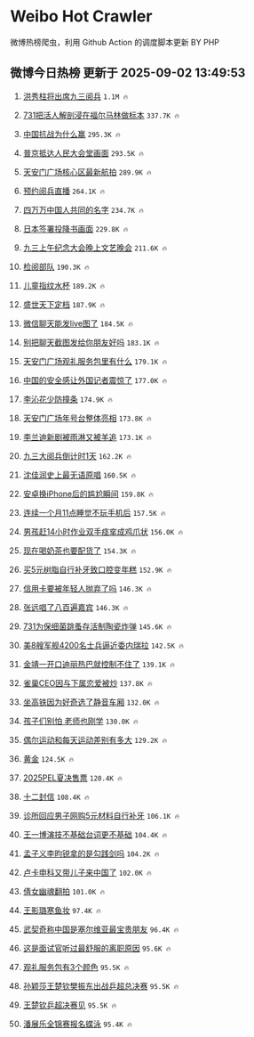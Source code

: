 # Weibo Hot Crawler 



微博热榜爬虫，利用 Github Action 的调度脚本更新 BY PHP 


## 微博今日热榜 更新于 2025-09-02 13:49:53 
1. [洪秀柱将出席九三阅兵](https://s.weibo.com/weibo?q=%23%E6%B4%AA%E7%A7%80%E6%9F%B1%E5%B0%86%E5%87%BA%E5%B8%AD%E4%B9%9D%E4%B8%89%E9%98%85%E5%85%B5%23&t=31&band_rank=1&Refer=top) `1.1M 🔥` 

1. [731把活人解剖浸在福尔马林做标本](https://s.weibo.com/weibo?q=%23731%E6%8A%8A%E6%B4%BB%E4%BA%BA%E8%A7%A3%E5%89%96%E6%B5%B8%E5%9C%A8%E7%A6%8F%E5%B0%94%E9%A9%AC%E6%9E%97%E5%81%9A%E6%A0%87%E6%9C%AC%23&t=31&band_rank=2&Refer=top) `337.7K 🔥` 

1. [中国抗战为什么赢](https://s.weibo.com/weibo?q=%23%E4%B8%AD%E5%9B%BD%E6%8A%97%E6%88%98%E4%B8%BA%E4%BB%80%E4%B9%88%E8%B5%A2%23&t=31&band_rank=3&Refer=top) `295.3K 🔥` 

1. [普京抵达人民大会堂画面](https://s.weibo.com/weibo?q=%23%E6%99%AE%E4%BA%AC%E6%8A%B5%E8%BE%BE%E4%BA%BA%E6%B0%91%E5%A4%A7%E4%BC%9A%E5%A0%82%E7%94%BB%E9%9D%A2%23&t=31&band_rank=4&Refer=top) `293.5K 🔥` 

1. [天安门广场核心区最新航拍](https://s.weibo.com/weibo?q=%23%E5%A4%A9%E5%AE%89%E9%97%A8%E5%B9%BF%E5%9C%BA%E6%A0%B8%E5%BF%83%E5%8C%BA%E6%9C%80%E6%96%B0%E8%88%AA%E6%8B%8D%23&t=31&band_rank=5&Refer=top) `289.9K 🔥` 

1. [预约阅兵直播](https://s.weibo.com/weibo?q=%23%E9%A2%84%E7%BA%A6%E9%98%85%E5%85%B5%E7%9B%B4%E6%92%AD%23&t=31&band_rank=6&Refer=top) `264.1K 🔥` 

1. [四万万中国人共同的名字](https://s.weibo.com/weibo?q=%23%E5%9B%9B%E4%B8%87%E4%B8%87%E4%B8%AD%E5%9B%BD%E4%BA%BA%E5%85%B1%E5%90%8C%E7%9A%84%E5%90%8D%E5%AD%97%23&t=31&band_rank=7&Refer=top) `234.7K 🔥` 

1. [日本签署投降书画面](https://s.weibo.com/weibo?q=%23%E6%97%A5%E6%9C%AC%E7%AD%BE%E7%BD%B2%E6%8A%95%E9%99%8D%E4%B9%A6%E7%94%BB%E9%9D%A2%23&t=31&band_rank=8&Refer=top) `229.8K 🔥` 

1. [九三上午纪念大会晚上文艺晚会](https://s.weibo.com/weibo?q=%23%E4%B9%9D%E4%B8%89%E4%B8%8A%E5%8D%88%E7%BA%AA%E5%BF%B5%E5%A4%A7%E4%BC%9A%E6%99%9A%E4%B8%8A%E6%96%87%E8%89%BA%E6%99%9A%E4%BC%9A%23&t=31&band_rank=9&Refer=top) `211.6K 🔥` 

1. [检阅部队](https://s.weibo.com/weibo?q=%23%E6%A3%80%E9%98%85%E9%83%A8%E9%98%9F%23&t=31&band_rank=10&Refer=top) `190.3K 🔥` 

1. [儿童指纹水杯](https://s.weibo.com/weibo?q=%23%E5%84%BF%E7%AB%A5%E6%8C%87%E7%BA%B9%E6%B0%B4%E6%9D%AF%23&t=31&band_rank=11&Refer=top) `189.2K 🔥` 

1. [盛世天下定档](https://s.weibo.com/weibo?q=%23%E7%9B%9B%E4%B8%96%E5%A4%A9%E4%B8%8B%E5%AE%9A%E6%A1%A3%23&t=31&band_rank=12&Refer=top) `187.9K 🔥` 

1. [微信聊天能发live图了](https://s.weibo.com/weibo?q=%23%E5%BE%AE%E4%BF%A1%E8%81%8A%E5%A4%A9%E8%83%BD%E5%8F%91live%E5%9B%BE%E4%BA%86%23&t=31&band_rank=13&Refer=top) `184.5K 🔥` 

1. [别把聊天截图发给你朋友好吗](https://s.weibo.com/weibo?q=%E5%88%AB%E6%8A%8A%E8%81%8A%E5%A4%A9%E6%88%AA%E5%9B%BE%E5%8F%91%E7%BB%99%E4%BD%A0%E6%9C%8B%E5%8F%8B%E5%A5%BD%E5%90%97&t=31&band_rank=14&Refer=top) `183.1K 🔥` 

1. [天安门广场观礼服务包里有什么](https://s.weibo.com/weibo?q=%23%E5%A4%A9%E5%AE%89%E9%97%A8%E5%B9%BF%E5%9C%BA%E8%A7%82%E7%A4%BC%E6%9C%8D%E5%8A%A1%E5%8C%85%E9%87%8C%E6%9C%89%E4%BB%80%E4%B9%88%23&t=31&band_rank=15&Refer=top) `179.1K 🔥` 

1. [中国的安全感让外国记者震惊了](https://s.weibo.com/weibo?q=%23%E4%B8%AD%E5%9B%BD%E7%9A%84%E5%AE%89%E5%85%A8%E6%84%9F%E8%AE%A9%E5%A4%96%E5%9B%BD%E8%AE%B0%E8%80%85%E9%9C%87%E6%83%8A%E4%BA%86%23&t=31&band_rank=16&Refer=top) `177.0K 🔥` 

1. [李沁花少防撞条](https://s.weibo.com/weibo?q=%E6%9D%8E%E6%B2%81%E8%8A%B1%E5%B0%91%E9%98%B2%E6%92%9E%E6%9D%A1&t=31&band_rank=17&Refer=top) `174.9K 🔥` 

1. [天安门广场年号台整体亮相](https://s.weibo.com/weibo?q=%23%E5%A4%A9%E5%AE%89%E9%97%A8%E5%B9%BF%E5%9C%BA%E5%B9%B4%E5%8F%B7%E5%8F%B0%E6%95%B4%E4%BD%93%E4%BA%AE%E7%9B%B8%23&t=31&band_rank=18&Refer=top) `173.8K 🔥` 

1. [李兰迪新剧被雨淋又被羊追](https://s.weibo.com/weibo?q=%E6%9D%8E%E5%85%B0%E8%BF%AA%E6%96%B0%E5%89%A7%E8%A2%AB%E9%9B%A8%E6%B7%8B%E5%8F%88%E8%A2%AB%E7%BE%8A%E8%BF%BD&t=31&band_rank=19&Refer=top) `173.1K 🔥` 

1. [九三大阅兵倒计时1天](https://s.weibo.com/weibo?q=%23%E4%B9%9D%E4%B8%89%E5%A4%A7%E9%98%85%E5%85%B5%E5%80%92%E8%AE%A1%E6%97%B61%E5%A4%A9%23&t=31&band_rank=20&Refer=top) `162.2K 🔥` 

1. [沈佳润史上最无语原唱](https://s.weibo.com/weibo?q=%E6%B2%88%E4%BD%B3%E6%B6%A6%E5%8F%B2%E4%B8%8A%E6%9C%80%E6%97%A0%E8%AF%AD%E5%8E%9F%E5%94%B1&t=31&band_rank=21&Refer=top) `160.5K 🔥` 

1. [安卓换iPhone后的尴尬瞬间](https://s.weibo.com/weibo?q=%E5%AE%89%E5%8D%93%E6%8D%A2iPhone%E5%90%8E%E7%9A%84%E5%B0%B4%E5%B0%AC%E7%9E%AC%E9%97%B4&t=31&band_rank=22&Refer=top) `159.8K 🔥` 

1. [连续一个月11点睡觉不玩手机后](https://s.weibo.com/weibo?q=%E8%BF%9E%E7%BB%AD%E4%B8%80%E4%B8%AA%E6%9C%8811%E7%82%B9%E7%9D%A1%E8%A7%89%E4%B8%8D%E7%8E%A9%E6%89%8B%E6%9C%BA%E5%90%8E&t=31&band_rank=23&Refer=top) `157.5K 🔥` 

1. [男孩赶14小时作业双手痉挛成鸡爪状](https://s.weibo.com/weibo?q=%23%E7%94%B7%E5%AD%A9%E8%B5%B614%E5%B0%8F%E6%97%B6%E4%BD%9C%E4%B8%9A%E5%8F%8C%E6%89%8B%E7%97%89%E6%8C%9B%E6%88%90%E9%B8%A1%E7%88%AA%E7%8A%B6%23&t=31&band_rank=24&Refer=top) `156.0K 🔥` 

1. [现在喝奶茶也要配货了](https://s.weibo.com/weibo?q=%E7%8E%B0%E5%9C%A8%E5%96%9D%E5%A5%B6%E8%8C%B6%E4%B9%9F%E8%A6%81%E9%85%8D%E8%B4%A7%E4%BA%86&t=31&band_rank=25&Refer=top) `154.3K 🔥` 

1. [买5元树脂自行补牙致口腔变年糕](https://s.weibo.com/weibo?q=%23%E4%B9%B05%E5%85%83%E6%A0%91%E8%84%82%E8%87%AA%E8%A1%8C%E8%A1%A5%E7%89%99%E8%87%B4%E5%8F%A3%E8%85%94%E5%8F%98%E5%B9%B4%E7%B3%95%23&t=31&band_rank=26&Refer=top) `152.9K 🔥` 

1. [信用卡要被年轻人抛弃了吗](https://s.weibo.com/weibo?q=%23%E4%BF%A1%E7%94%A8%E5%8D%A1%E8%A6%81%E8%A2%AB%E5%B9%B4%E8%BD%BB%E4%BA%BA%E6%8A%9B%E5%BC%83%E4%BA%86%E5%90%97%23&t=31&band_rank=27&Refer=top) `146.3K 🔥` 

1. [张远唱了八百遍嘉宾](https://s.weibo.com/weibo?q=%E5%BC%A0%E8%BF%9C%E5%94%B1%E4%BA%86%E5%85%AB%E7%99%BE%E9%81%8D%E5%98%89%E5%AE%BE&t=31&band_rank=28&Refer=top) `146.3K 🔥` 

1. [731为保细菌跳蚤存活制陶瓷炸弹](https://s.weibo.com/weibo?q=%23731%E4%B8%BA%E4%BF%9D%E7%BB%86%E8%8F%8C%E8%B7%B3%E8%9A%A4%E5%AD%98%E6%B4%BB%E5%88%B6%E9%99%B6%E7%93%B7%E7%82%B8%E5%BC%B9%23&t=31&band_rank=29&Refer=top) `145.6K 🔥` 

1. [美8艘军舰4200名士兵逼近委内瑞拉](https://s.weibo.com/weibo?q=%23%E7%BE%8E8%E8%89%98%E5%86%9B%E8%88%B04200%E5%90%8D%E5%A3%AB%E5%85%B5%E9%80%BC%E8%BF%91%E5%A7%94%E5%86%85%E7%91%9E%E6%8B%89%23&t=31&band_rank=30&Refer=top) `142.5K 🔥` 

1. [金靖一开口迪丽热巴就控制不住了](https://s.weibo.com/weibo?q=%E9%87%91%E9%9D%96%E4%B8%80%E5%BC%80%E5%8F%A3%E8%BF%AA%E4%B8%BD%E7%83%AD%E5%B7%B4%E5%B0%B1%E6%8E%A7%E5%88%B6%E4%B8%8D%E4%BD%8F%E4%BA%86&t=31&band_rank=31&Refer=top) `139.1K 🔥` 

1. [雀巢CEO因与下属恋爱被炒](https://s.weibo.com/weibo?q=%23%E9%9B%80%E5%B7%A2CEO%E5%9B%A0%E4%B8%8E%E4%B8%8B%E5%B1%9E%E6%81%8B%E7%88%B1%E8%A2%AB%E7%82%92%23&t=31&band_rank=32&Refer=top) `137.8K 🔥` 

1. [坐高铁因为好奇选了静音车厢](https://s.weibo.com/weibo?q=%E5%9D%90%E9%AB%98%E9%93%81%E5%9B%A0%E4%B8%BA%E5%A5%BD%E5%A5%87%E9%80%89%E4%BA%86%E9%9D%99%E9%9F%B3%E8%BD%A6%E5%8E%A2&t=31&band_rank=33&Refer=top) `132.0K 🔥` 

1. [孩子们别怕 老师也刚学](https://s.weibo.com/weibo?q=%E5%AD%A9%E5%AD%90%E4%BB%AC%E5%88%AB%E6%80%95%20%E8%80%81%E5%B8%88%E4%B9%9F%E5%88%9A%E5%AD%A6&t=31&band_rank=34&Refer=top) `130.0K 🔥` 

1. [偶尔运动和每天运动差别有多大](https://s.weibo.com/weibo?q=%23%E5%81%B6%E5%B0%94%E8%BF%90%E5%8A%A8%E5%92%8C%E6%AF%8F%E5%A4%A9%E8%BF%90%E5%8A%A8%E5%B7%AE%E5%88%AB%E6%9C%89%E5%A4%9A%E5%A4%A7%23&t=31&band_rank=35&Refer=top) `129.2K 🔥` 

1. [黄金](https://s.weibo.com/weibo?q=%E9%BB%84%E9%87%91&t=31&band_rank=36&Refer=top) `124.5K 🔥` 

1. [2025PEL夏决售票](https://s.weibo.com/weibo?q=%232025PEL%E5%A4%8F%E5%86%B3%E5%94%AE%E7%A5%A8%23&t=31&band_rank=37&Refer=top) `120.4K 🔥` 

1. [十二封信](https://s.weibo.com/weibo?q=%E5%8D%81%E4%BA%8C%E5%B0%81%E4%BF%A1&t=31&band_rank=38&Refer=top) `108.4K 🔥` 

1. [诊所回应男子网购5元材料自行补牙](https://s.weibo.com/weibo?q=%23%E8%AF%8A%E6%89%80%E5%9B%9E%E5%BA%94%E7%94%B7%E5%AD%90%E7%BD%91%E8%B4%AD5%E5%85%83%E6%9D%90%E6%96%99%E8%87%AA%E8%A1%8C%E8%A1%A5%E7%89%99%23&t=31&band_rank=39&Refer=top) `106.1K 🔥` 

1. [王一博演技不基础台词更不基础](https://s.weibo.com/weibo?q=%23%E7%8E%8B%E4%B8%80%E5%8D%9A%E6%BC%94%E6%8A%80%E4%B8%8D%E5%9F%BA%E7%A1%80%E5%8F%B0%E8%AF%8D%E6%9B%B4%E4%B8%8D%E5%9F%BA%E7%A1%80%23&t=31&band_rank=40&Refer=top) `104.4K 🔥` 

1. [孟子义李昀锐拿的是勾践剑吗](https://s.weibo.com/weibo?q=%23%E5%AD%9F%E5%AD%90%E4%B9%89%E6%9D%8E%E6%98%80%E9%94%90%E6%8B%BF%E7%9A%84%E6%98%AF%E5%8B%BE%E8%B7%B5%E5%89%91%E5%90%97%23&t=31&band_rank=41&Refer=top) `104.2K 🔥` 

1. [卢卡申科又带儿子来中国了](https://s.weibo.com/weibo?q=%23%E5%8D%A2%E5%8D%A1%E7%94%B3%E7%A7%91%E5%8F%88%E5%B8%A6%E5%84%BF%E5%AD%90%E6%9D%A5%E4%B8%AD%E5%9B%BD%E4%BA%86%23&t=31&band_rank=42&Refer=top) `102.0K 🔥` 

1. [倩女幽魂翻拍](https://s.weibo.com/weibo?q=%E5%80%A9%E5%A5%B3%E5%B9%BD%E9%AD%82%E7%BF%BB%E6%8B%8D&t=31&band_rank=43&Refer=top) `101.0K 🔥` 

1. [王影璐寒鱼妆](https://s.weibo.com/weibo?q=%23%E7%8E%8B%E5%BD%B1%E7%92%90%E5%AF%92%E9%B1%BC%E5%A6%86%23&t=31&band_rank=44&Refer=top) `97.4K 🔥` 

1. [武契奇称中国是塞尔维亚最宝贵朋友](https://s.weibo.com/weibo?q=%23%E6%AD%A6%E5%A5%91%E5%A5%87%E7%A7%B0%E4%B8%AD%E5%9B%BD%E6%98%AF%E5%A1%9E%E5%B0%94%E7%BB%B4%E4%BA%9A%E6%9C%80%E5%AE%9D%E8%B4%B5%E6%9C%8B%E5%8F%8B%23&t=31&band_rank=45&Refer=top) `96.4K 🔥` 

1. [这是面试官听过最舒服的离职原因](https://s.weibo.com/weibo?q=%23%E8%BF%99%E6%98%AF%E9%9D%A2%E8%AF%95%E5%AE%98%E5%90%AC%E8%BF%87%E6%9C%80%E8%88%92%E6%9C%8D%E7%9A%84%E7%A6%BB%E8%81%8C%E5%8E%9F%E5%9B%A0%23&t=31&band_rank=46&Refer=top) `95.6K 🔥` 

1. [观礼服务包有3个颜色](https://s.weibo.com/weibo?q=%23%E8%A7%82%E7%A4%BC%E6%9C%8D%E5%8A%A1%E5%8C%85%E6%9C%893%E4%B8%AA%E9%A2%9C%E8%89%B2%23&t=31&band_rank=47&Refer=top) `95.5K 🔥` 

1. [孙颖莎王楚钦樊振东出战乒超总决赛](https://s.weibo.com/weibo?q=%23%E5%AD%99%E9%A2%96%E8%8E%8E%E7%8E%8B%E6%A5%9A%E9%92%A6%E6%A8%8A%E6%8C%AF%E4%B8%9C%E5%87%BA%E6%88%98%E4%B9%92%E8%B6%85%E6%80%BB%E5%86%B3%E8%B5%9B%23&t=31&band_rank=48&Refer=top) `95.5K 🔥` 

1. [王楚钦乒超决赛见](https://s.weibo.com/weibo?q=%E7%8E%8B%E6%A5%9A%E9%92%A6%E4%B9%92%E8%B6%85%E5%86%B3%E8%B5%9B%E8%A7%81&t=31&band_rank=49&Refer=top) `95.5K 🔥` 

1. [潘展乐全锦赛报名蝶泳](https://s.weibo.com/weibo?q=%23%E6%BD%98%E5%B1%95%E4%B9%90%E5%85%A8%E9%94%A6%E8%B5%9B%E6%8A%A5%E5%90%8D%E8%9D%B6%E6%B3%B3%23&t=31&band_rank=50&Refer=top) `95.4K 🔥` 

